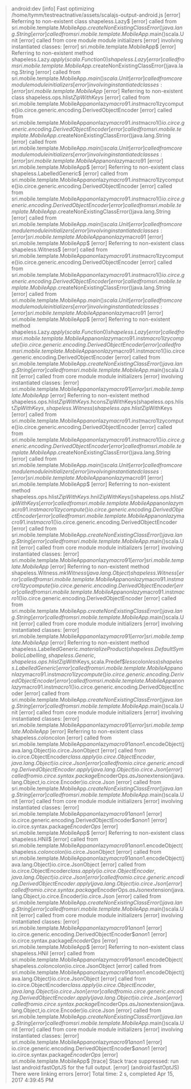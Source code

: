 > android:dev
[info] Fast optimizing /home/tymm/testreactnative/assets/scalajs-output-android.js
[error] Referring to non-existent class shapeless.Lazy$
[error]   called from sri.mobile.template.MobileApp$.createNonExistingClassError()java.lang.String
[error]   called from sri.mobile.template.MobileApp$.main()scala.Unit
[error]   called from core module module initializers
[error] involving instantiated classes:
[error]   sri.mobile.template.MobileApp$
[error] Referring to non-existent method shapeless.Lazy$.apply(scala.Function0)shapeless.Lazy
[error]   called from sri.mobile.template.MobileApp$.createNonExistingClassError()java.lang.String
[error]   called from sri.mobile.template.MobileApp$.main()scala.Unit
[error]   called from core module module initializers
[error] involving instantiated classes:
[error]   sri.mobile.template.MobileApp$
[error] Referring to non-existent class shapeless.ops.hlist$ZipWithKeys$
[error]   called from sri.mobile.template.MobileApp$anon$lazy$macro$9$1.inst$macro$1$lzycompute()io.circe.generic.encoding.DerivedObjectEncoder
[error]   called from sri.mobile.template.MobileApp$anon$lazy$macro$9$1.inst$macro$1()io.circe.generic.encoding.DerivedObjectEncoder
[error]   called from sri.mobile.template.MobileApp$.createNonExistingClassError()java.lang.String
[error]   called from sri.mobile.template.MobileApp$.main()scala.Unit
[error]   called from core module module initializers
[error] involving instantiated classes:
[error]   sri.mobile.template.MobileApp$anon$lazy$macro$9$1
[error]   sri.mobile.template.MobileApp$
[error] Referring to non-existent class shapeless.LabelledGeneric$
[error]   called from sri.mobile.template.MobileApp$anon$lazy$macro$9$1.inst$macro$1$lzycompute()io.circe.generic.encoding.DerivedObjectEncoder
[error]   called from sri.mobile.template.MobileApp$anon$lazy$macro$9$1.inst$macro$1()io.circe.generic.encoding.DerivedObjectEncoder
[error]   called from sri.mobile.template.MobileApp$.createNonExistingClassError()java.lang.String
[error]   called from sri.mobile.template.MobileApp$.main()scala.Unit
[error]   called from core module module initializers
[error] involving instantiated classes:
[error]   sri.mobile.template.MobileApp$anon$lazy$macro$9$1
[error]   sri.mobile.template.MobileApp$
[error] Referring to non-existent class shapeless.Witness$
[error]   called from sri.mobile.template.MobileApp$anon$lazy$macro$9$1.inst$macro$1$lzycompute()io.circe.generic.encoding.DerivedObjectEncoder
[error]   called from sri.mobile.template.MobileApp$anon$lazy$macro$9$1.inst$macro$1()io.circe.generic.encoding.DerivedObjectEncoder
[error]   called from sri.mobile.template.MobileApp$.createNonExistingClassError()java.lang.String
[error]   called from sri.mobile.template.MobileApp$.main()scala.Unit
[error]   called from core module module initializers
[error] involving instantiated classes:
[error]   sri.mobile.template.MobileApp$anon$lazy$macro$9$1
[error]   sri.mobile.template.MobileApp$
[error] Referring to non-existent method shapeless.Lazy$.apply(scala.Function0)shapeless.Lazy
[error]   called from sri.mobile.template.MobileApp$anon$lazy$macro$9$1.inst$macro$1$lzycompute()io.circe.generic.encoding.DerivedObjectEncoder
[error]   called from sri.mobile.template.MobileApp$anon$lazy$macro$9$1.inst$macro$1()io.circe.generic.encoding.DerivedObjectEncoder
[error]   called from sri.mobile.template.MobileApp$.createNonExistingClassError()java.lang.String
[error]   called from sri.mobile.template.MobileApp$.main()scala.Unit
[error]   called from core module module initializers
[error] involving instantiated classes:
[error]   sri.mobile.template.MobileApp$anon$lazy$macro$9$1
[error]   sri.mobile.template.MobileApp$
[error] Referring to non-existent method shapeless.ops.hlist$ZipWithKeys$.hconsZipWithKeys(shapeless.ops.hlist$ZipWithKeys,shapeless.Witness)shapeless.ops.hlist$ZipWithKeys
[error]   called from sri.mobile.template.MobileApp$anon$lazy$macro$9$1.inst$macro$1$lzycompute()io.circe.generic.encoding.DerivedObjectEncoder
[error]   called from sri.mobile.template.MobileApp$anon$lazy$macro$9$1.inst$macro$1()io.circe.generic.encoding.DerivedObjectEncoder
[error]   called from sri.mobile.template.MobileApp$.createNonExistingClassError()java.lang.String
[error]   called from sri.mobile.template.MobileApp$.main()scala.Unit
[error]   called from core module module initializers
[error] involving instantiated classes:
[error]   sri.mobile.template.MobileApp$anon$lazy$macro$9$1
[error]   sri.mobile.template.MobileApp$
[error] Referring to non-existent method shapeless.ops.hlist$ZipWithKeys$.hnilZipWithKeys()shapeless.ops.hlist$ZipWithKeys
[error]   called from sri.mobile.template.MobileApp$anon$lazy$macro$9$1.inst$macro$1$lzycompute()io.circe.generic.encoding.DerivedObjectEncoder
[error]   called from sri.mobile.template.MobileApp$anon$lazy$macro$9$1.inst$macro$1()io.circe.generic.encoding.DerivedObjectEncoder
[error]   called from sri.mobile.template.MobileApp$.createNonExistingClassError()java.lang.String
[error]   called from sri.mobile.template.MobileApp$.main()scala.Unit
[error]   called from core module module initializers
[error] involving instantiated classes:
[error]   sri.mobile.template.MobileApp$anon$lazy$macro$9$1
[error]   sri.mobile.template.MobileApp$
[error] Referring to non-existent method shapeless.Witness$.mkWitness(java.lang.Object)shapeless.Witness
[error]   called from sri.mobile.template.MobileApp$anon$lazy$macro$9$1.inst$macro$1$lzycompute()io.circe.generic.encoding.DerivedObjectEncoder
[error]   called from sri.mobile.template.MobileApp$anon$lazy$macro$9$1.inst$macro$1()io.circe.generic.encoding.DerivedObjectEncoder
[error]   called from sri.mobile.template.MobileApp$.createNonExistingClassError()java.lang.String
[error]   called from sri.mobile.template.MobileApp$.main()scala.Unit
[error]   called from core module module initializers
[error] involving instantiated classes:
[error]   sri.mobile.template.MobileApp$anon$lazy$macro$9$1
[error]   sri.mobile.template.MobileApp$
[error] Referring to non-existent method shapeless.LabelledGeneric$.materializeProduct(shapeless.DefaultSymbolicLabelling,shapeless.Generic,shapeless.ops.hlist$ZipWithKeys,scala.Predef$$less$colon$less)shapeless.LabelledGeneric
[error]   called from sri.mobile.template.MobileApp$anon$lazy$macro$9$1.inst$macro$1$lzycompute()io.circe.generic.encoding.DerivedObjectEncoder
[error]   called from sri.mobile.template.MobileApp$anon$lazy$macro$9$1.inst$macro$1()io.circe.generic.encoding.DerivedObjectEncoder
[error]   called from sri.mobile.template.MobileApp$.createNonExistingClassError()java.lang.String
[error]   called from sri.mobile.template.MobileApp$.main()scala.Unit
[error]   called from core module module initializers
[error] involving instantiated classes:
[error]   sri.mobile.template.MobileApp$anon$lazy$macro$9$1
[error]   sri.mobile.template.MobileApp$
[error] Referring to non-existent class shapeless.$colon$colon
[error]   called from sri.mobile.template.MobileApp$anon$lazy$macro$9$1$$anon$1.encodeObject(java.lang.Object)io.circe.JsonObject
[error]   called from io.circe.ObjectEncoder$class.apply(io.circe.ObjectEncoder,java.lang.Object)io.circe.Json
[error]   called from io.circe.generic.encoding.DerivedObjectEncoder.apply(java.lang.Object)io.circe.Json
[error]   called from io.circe.syntax.package$EncoderOps$.asJson$extension(java.lang.Object,io.circe.Encoder)io.circe.Json
[error]   called from sri.mobile.template.MobileApp$.createNonExistingClassError()java.lang.String
[error]   called from sri.mobile.template.MobileApp$.main()scala.Unit
[error]   called from core module module initializers
[error] involving instantiated classes:
[error]   sri.mobile.template.MobileApp$anon$lazy$macro$9$1$$anon$1
[error]   io.circe.generic.encoding.DerivedObjectEncoder$$anon$1
[error]   io.circe.syntax.package$EncoderOps$
[error]   sri.mobile.template.MobileApp$
[error] Referring to non-existent class shapeless.HNil$
[error]   called from sri.mobile.template.MobileApp$anon$lazy$macro$9$1$$anon$1.encodeObject(shapeless.$colon$colon)io.circe.JsonObject
[error]   called from sri.mobile.template.MobileApp$anon$lazy$macro$9$1$$anon$1.encodeObject(java.lang.Object)io.circe.JsonObject
[error]   called from io.circe.ObjectEncoder$class.apply(io.circe.ObjectEncoder,java.lang.Object)io.circe.Json
[error]   called from io.circe.generic.encoding.DerivedObjectEncoder.apply(java.lang.Object)io.circe.Json
[error]   called from io.circe.syntax.package$EncoderOps$.asJson$extension(java.lang.Object,io.circe.Encoder)io.circe.Json
[error]   called from sri.mobile.template.MobileApp$.createNonExistingClassError()java.lang.String
[error]   called from sri.mobile.template.MobileApp$.main()scala.Unit
[error]   called from core module module initializers
[error] involving instantiated classes:
[error]   sri.mobile.template.MobileApp$anon$lazy$macro$9$1$$anon$1
[error]   io.circe.generic.encoding.DerivedObjectEncoder$$anon$1
[error]   io.circe.syntax.package$EncoderOps$
[error]   sri.mobile.template.MobileApp$
[error] Referring to non-existent class shapeless.HNil
[error]   called from sri.mobile.template.MobileApp$anon$lazy$macro$9$1$$anon$1.encodeObject(shapeless.$colon$colon)io.circe.JsonObject
[error]   called from sri.mobile.template.MobileApp$anon$lazy$macro$9$1$$anon$1.encodeObject(java.lang.Object)io.circe.JsonObject
[error]   called from io.circe.ObjectEncoder$class.apply(io.circe.ObjectEncoder,java.lang.Object)io.circe.Json
[error]   called from io.circe.generic.encoding.DerivedObjectEncoder.apply(java.lang.Object)io.circe.Json
[error]   called from io.circe.syntax.package$EncoderOps$.asJson$extension(java.lang.Object,io.circe.Encoder)io.circe.Json
[error]   called from sri.mobile.template.MobileApp$.createNonExistingClassError()java.lang.String
[error]   called from sri.mobile.template.MobileApp$.main()scala.Unit
[error]   called from core module module initializers
[error] involving instantiated classes:
[error]   sri.mobile.template.MobileApp$anon$lazy$macro$9$1$$anon$1
[error]   io.circe.generic.encoding.DerivedObjectEncoder$$anon$1
[error]   io.circe.syntax.package$EncoderOps$
[error]   sri.mobile.template.MobileApp$
[trace] Stack trace suppressed: run last android:fastOptJS for the full output.
[error] (android:fastOptJS) There were linking errors
[error] Total time: 2 s, completed Apr 15, 2017 4:39:45 PM
